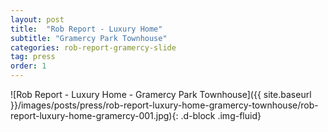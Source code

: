 ```yaml
---
layout: post
title:  "Rob Report - Luxury Home"
subtitle: "Gramercy Park Townhouse"
categories: rob-report-gramercy-slide
tag: press
order: 1
---
```


![Rob Report - Luxury Home - Gramercy Park Townhouse]({{ site.baseurl }}/images/posts/press/rob-report-luxury-home-gramercy-townhouse/rob-report-luxury-home-gramercy-001.jpg){: .d-block .img-fluid}
